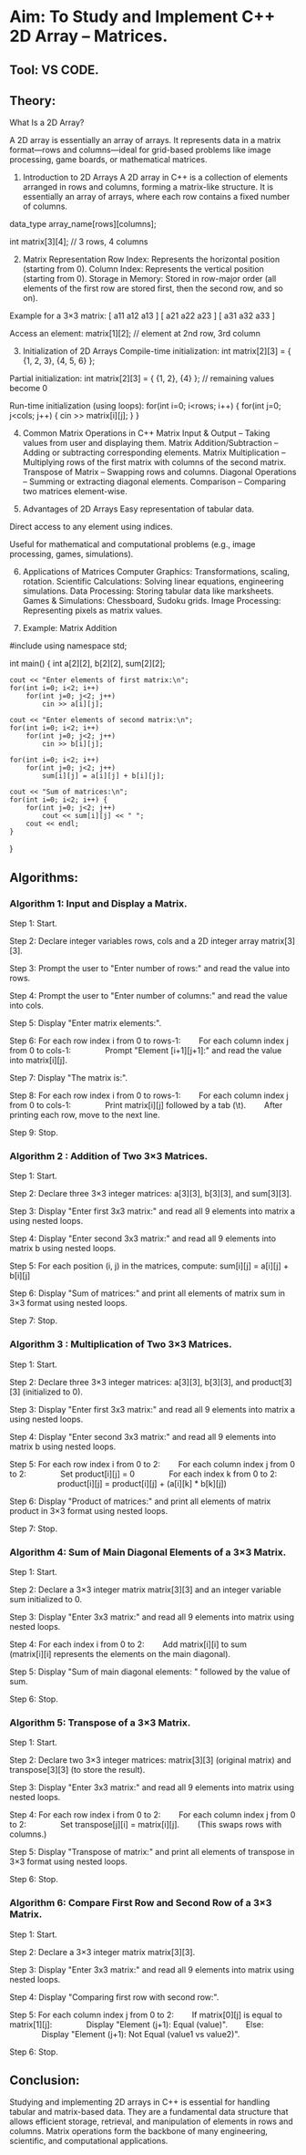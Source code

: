 # Aim: To Study and Implement C++ 2D Array – Matrices.

## Tool: VS CODE.

## Theory:
What Is a 2D Array?

A 2D array is essentially an array of arrays. It represents data in a matrix format—rows and columns—ideal for grid-based problems like image processing, game boards, or mathematical matrices.

1. Introduction to 2D Arrays
A 2D array in C++ is a collection of elements arranged in rows and columns, forming a matrix-like structure.
It is essentially an array of arrays, where each row contains a fixed number of columns.

data_type array_name[rows][columns];

int matrix[3][4]; // 3 rows, 4 columns

2. Matrix Representation
Row Index: Represents the horizontal position (starting from 0).
Column Index: Represents the vertical position (starting from 0).
Storage in Memory: Stored in row-major order (all elements of the first row are stored first, then the second row, and so on).

Example for a 3×3 matrix:
[ a11  a12  a13 ]
[ a21  a22  a23 ]
[ a31  a32  a33 ]

Access an element:
matrix[1][2]; // element at 2nd row, 3rd column

3. Initialization of 2D Arrays
Compile-time initialization:
int matrix[2][3] = { {1, 2, 3}, {4, 5, 6} };

Partial initialization:
int matrix[2][3] = { {1, 2}, {4} }; // remaining values become 0

Run-time initialization (using loops):
for(int i=0; i<rows; i++) {
    for(int j=0; j<cols; j++) {
        cin >> matrix[i][j];
    }
}

4. Common Matrix Operations in C++
Matrix Input & Output – Taking values from user and displaying them.
Matrix Addition/Subtraction – Adding or subtracting corresponding elements.
Matrix Multiplication – Multiplying rows of the first matrix with columns of the second matrix.
Transpose of Matrix – Swapping rows and columns.
Diagonal Operations – Summing or extracting diagonal elements.
Comparison – Comparing two matrices element-wise.

5. Advantages of 2D Arrays
Easy representation of tabular data.

Direct access to any element using indices.

Useful for mathematical and computational problems (e.g., image processing, games, simulations).

6. Applications of Matrices
Computer Graphics: Transformations, scaling, rotation.
Scientific Calculations: Solving linear equations, engineering simulations.
Data Processing: Storing tabular data like marksheets.
Games & Simulations: Chessboard, Sudoku grids.
Image Processing: Representing pixels as matrix values.

7. Example: Matrix Addition

#include <iostream>
using namespace std;

int main() {
    int a[2][2], b[2][2], sum[2][2];
    
    cout << "Enter elements of first matrix:\n";
    for(int i=0; i<2; i++)
        for(int j=0; j<2; j++)
            cin >> a[i][j];
    
    cout << "Enter elements of second matrix:\n";
    for(int i=0; i<2; i++)
        for(int j=0; j<2; j++)
            cin >> b[i][j];
    
    for(int i=0; i<2; i++)
        for(int j=0; j<2; j++)
            sum[i][j] = a[i][j] + b[i][j];
    
    cout << "Sum of matrices:\n";
    for(int i=0; i<2; i++) {
        for(int j=0; j<2; j++)
            cout << sum[i][j] << " ";
        cout << endl;
    }
}
## Algorithms:

### Algorithm 1: Input and Display a Matrix.
Step 1: Start.

Step 2: Declare integer variables rows, cols and a 2D integer array matrix[3][3].

Step 3: Prompt the user to "Enter number of rows:" and read the value into rows.

Step 4: Prompt the user to "Enter number of columns:" and read the value into cols.

Step 5: Display "Enter matrix elements:".

Step 6: For each row index i from 0 to rows-1:
  For each column index j from 0 to cols-1:
    Prompt "Element [i+1][j+1]:" and read the value into matrix[i][j].

Step 7: Display "The matrix is:".

Step 8: For each row index i from 0 to rows-1:
  For each column index j from 0 to cols-1:
    Print matrix[i][j] followed by a tab (\t).
  After printing each row, move to the next line.

Step 9: Stop.

### Algorithm 2 : Addition of Two 3×3 Matrices.
Step 1: Start.

Step 2: Declare three 3×3 integer matrices: a[3][3], b[3][3], and sum[3][3].

Step 3: Display "Enter first 3x3 matrix:" and read all 9 elements into matrix a using nested loops.

Step 4: Display "Enter second 3x3 matrix:" and read all 9 elements into matrix b using nested loops.

Step 5: For each position (i, j) in the matrices, compute:
sum[i][j] = a[i][j] + b[i][j]

Step 6: Display "Sum of matrices:" and print all elements of matrix sum in 3×3 format using nested loops.

Step 7: Stop.

### Algorithm 3 : Multiplication of Two 3×3 Matrices.
Step 1: Start.

Step 2: Declare three 3×3 integer matrices:
a[3][3], b[3][3], and product[3][3] (initialized to 0).

Step 3: Display "Enter first 3x3 matrix:" and read all 9 elements into matrix a using nested loops.

Step 4: Display "Enter second 3x3 matrix:" and read all 9 elements into matrix b using nested loops.

Step 5: For each row index i from 0 to 2:
  For each column index j from 0 to 2:
    Set product[i][j] = 0
    For each index k from 0 to 2:
      product[i][j] = product[i][j] + (a[i][k] * b[k][j])

Step 6: Display "Product of matrices:" and print all elements of matrix product in 3×3 format using nested loops.

Step 7: Stop.

### Algorithm 4: Sum of Main Diagonal Elements of a 3×3 Matrix.
Step 1: Start.

Step 2: Declare a 3×3 integer matrix matrix[3][3] and an integer variable sum initialized to 0.

Step 3: Display "Enter 3x3 matrix:" and read all 9 elements into matrix using nested loops.

Step 4: For each index i from 0 to 2:
  Add matrix[i][i] to sum
  (matrix[i][i] represents the elements on the main diagonal).

Step 5: Display "Sum of main diagonal elements: " followed by the value of sum.

Step 6: Stop.

### Algorithm 5: Transpose of a 3×3 Matrix.
Step 1: Start.

Step 2: Declare two 3×3 integer matrices:
matrix[3][3] (original matrix) and transpose[3][3] (to store the result).

Step 3: Display "Enter 3x3 matrix:" and read all 9 elements into matrix using nested loops.

Step 4: For each row index i from 0 to 2:
  For each column index j from 0 to 2:
    Set transpose[j][i] = matrix[i][j].
  (This swaps rows with columns.)

Step 5: Display "Transpose of matrix:" and print all elements of transpose in 3×3 format using nested loops.

Step 6: Stop.

### Algorithm 6: Compare First Row and Second Row of a 3×3 Matrix.
Step 1: Start.

Step 2: Declare a 3×3 integer matrix matrix[3][3].

Step 3: Display "Enter 3x3 matrix:" and read all 9 elements into matrix using nested loops.

Step 4: Display "Comparing first row with second row:".

Step 5: For each column index j from 0 to 2:
  If matrix[0][j] is equal to matrix[1][j]:
    Display "Element (j+1): Equal (value)".
  Else:
    Display "Element (j+1): Not Equal (value1 vs value2)".

Step 6: Stop.

## Conclusion:
Studying and implementing 2D arrays in C++ is essential for handling tabular and matrix-based data.
They are a fundamental data structure that allows efficient storage, retrieval, and manipulation of elements in rows and columns.
Matrix operations form the backbone of many engineering, scientific, and computational applications.
